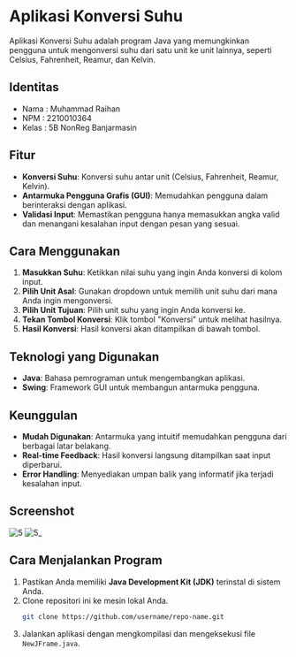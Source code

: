# Aplikasi Konversi Suhu

Aplikasi Konversi Suhu adalah program Java yang memungkinkan pengguna untuk mengonversi suhu dari satu unit ke unit lainnya, seperti Celsius, Fahrenheit, Reamur, dan Kelvin.

## Identitas
- Nama  : Muhammad Raihan
- NPM   : 2210010364
- Kelas : 5B NonReg Banjarmasin

## Fitur
- **Konversi Suhu**: Konversi suhu antar unit (Celsius, Fahrenheit, Reamur, Kelvin).
- **Antarmuka Pengguna Grafis (GUI)**: Memudahkan pengguna dalam berinteraksi dengan aplikasi.
- **Validasi Input**: Memastikan pengguna hanya memasukkan angka valid dan menangani kesalahan input dengan pesan yang sesuai.

## Cara Menggunakan
1. **Masukkan Suhu**: Ketikkan nilai suhu yang ingin Anda konversi di kolom input.
2. **Pilih Unit Asal**: Gunakan dropdown untuk memilih unit suhu dari mana Anda ingin mengonversi.
3. **Pilih Unit Tujuan**: Pilih unit suhu yang ingin Anda konversi ke.
4. **Tekan Tombol Konversi**: Klik tombol "Konversi" untuk melihat hasilnya.
5. **Hasil Konversi**: Hasil konversi akan ditampilkan di bawah tombol.

## Teknologi yang Digunakan
- **Java**: Bahasa pemrograman untuk mengembangkan aplikasi.
- **Swing**: Framework GUI untuk membangun antarmuka pengguna.

## Keunggulan
- **Mudah Digunakan**: Antarmuka yang intuitif memudahkan pengguna dari berbagai latar belakang.
- **Real-time Feedback**: Hasil konversi langsung ditampilkan saat input diperbarui.
- **Error Handling**: Menyediakan umpan balik yang informatif jika terjadi kesalahan input.

## Screenshot
![5](https://github.com/user-attachments/assets/72ca07d4-3501-422c-93d2-d16f26b3c913)
![5_](https://github.com/user-attachments/assets/6b1c1bfd-7fa3-499f-9598-cbbac7750071)


## Cara Menjalankan Program
1. Pastikan Anda memiliki **Java Development Kit (JDK)** terinstal di sistem Anda.
2. Clone repositori ini ke mesin lokal Anda.
   ```bash
   git clone https://github.com/username/repo-name.git
3. Jalankan aplikasi dengan mengkompilasi dan mengeksekusi file `NewJFrame.java`.
